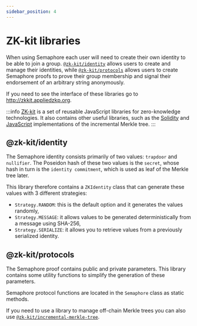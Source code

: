 ```yaml
---
sidebar_position: 4
---
```


# ZK-kit libraries

When using Semaphore each user will need to create their own identity to be able to join a group. [`@zk-kit/identity`](https://github.com/appliedzkp/zk-kit/tree/main/packages/identity) allows users to create and manage their identities, while [`@zk-kit/protocols`](https://github.com/appliedzkp/zk-kit/tree/main/packages/protocols) allows users to create Semaphore proofs to prove their group membership and signal their endorsement of an arbitrary string anonymously.

If you need to see the interface of these libraries go to http://zkkit.appliedzkp.org.

:::info
[ZK-kit](https://github.com/appliedzkp/zk-kit) is a set of reusable JavaScript libraries for zero-knowledge technologies. It also contains other useful libraries, such as the [Solidity](https://github.com/appliedzkp/zk-kit/tree/main/packages/incremental-merkle-tree.sol) and [JavaScript](https://github.com/appliedzkp/zk-kit/tree/main/packages/incremental-merkle-tree) implementations of the incremental Merkle tree.
:::

## @zk-kit/identity

The Semaphore identity consists primarily of two values: `trapdoor` and `nullifier`. The Poseidon hash of these two values is the `secret`, whose hash in turn is the `identity commitment`, which is used as leaf of the Merkle tree later.

This library therefore contains a `ZKIdentity` class that can generate these values with 3 different strategies:

- `Strategy.RANDOM`: this is the default option and it generates the values randomly,
- `Strategy.MESSAGE`: it allows values to be generated deterministically from a message using SHA-256,
- `Strategy.SERIALIZE`: it allows you to retrieve values from a previously serialized identity.

## @zk-kit/protocols

The Semaphore proof contains public and private parameters. This library contains some utility functions to simplify the generation of these parameters.

Semaphore protocol functions are located in the `Semaphore` class as static methods.

If you need to use a library to manage off-chain Merkle trees you can also use [`@zk-kit/incremental-merkle-tree`](https://github.com/appliedzkp/zk-kit/tree/main/packages/incremental-merkle-tree).
